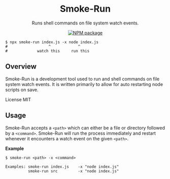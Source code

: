 <div align='center'>

<h1>Smoke-Run</h1>

<p>Runs shell commands on file system watch events.</p>

[![NPM package](https://badge.fury.io/js/smoke-run.svg)](https://www.npmjs.com/package/smoke-run) 

</div>

```shell
$ npx smoke-run index.js -x node index.js
#                  ^            ^
#             watch this     run this
```

## Overview

Smoke-Run is a development tool used to run and shell commands on file system watch events. It is written primarily to allow for auto restarting node scripts on save.

License MIT

## Usage

Smoke-Run accepts a `<path>` which can either be a file or directory followed by a `<command>`. Smoke-Run will run the process immediately and restart whenever it encounters a watch event on the given `<path>`.

**Example**

```
$ smoke-run <path> -x <command>

Examples: smoke-run index.js    -x "node index.js"
          smoke-run src         -x "node index.js"
```
